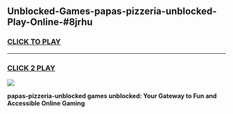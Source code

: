 
## Unblocked-Games-papas-pizzeria-unblocked-Play-Online-#8jrhu
<h3>
<a href="https://premium.freeplayer.one?title=papas-pizzeria-unblocked&ref=27F">CLICK TO PLAY</a></h3>
<hr>

<h3>
<a href="https://premium.freeplayer.one?title=papas-pizzeria-unblocked&ref=27F">CLICK 2 PLAY</a>
  
</h3>

<a href="https://premium.freeplayer.one?title=papas-pizzeria-unblocked&ref=27F"><img src="https://clearcache.store/games.png"></a>


**papas-pizzeria-unblocked games unblocked: Your Gateway to Fun and Accessible Online Gaming**
